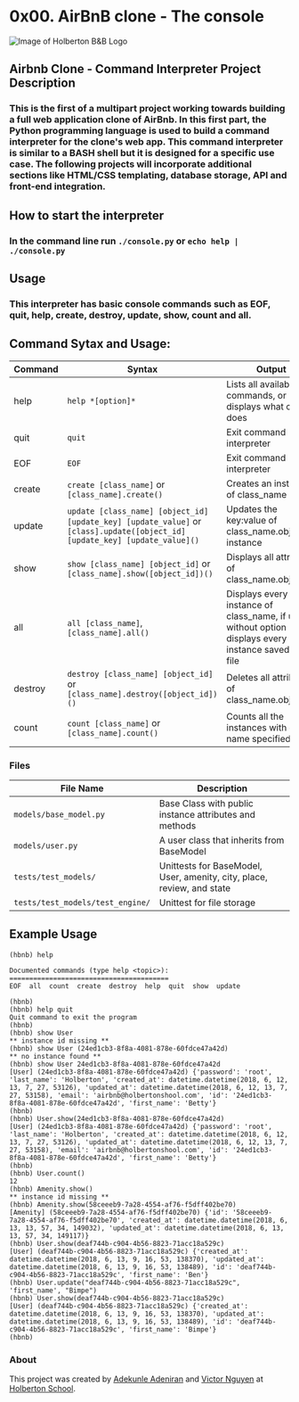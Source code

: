 # 0x00. AirBnB clone - The console
![Image of Holberton B&B Logo](https://s3.amazonaws.com/intranet-projects-files/holbertonschool-higher-level_programming+/263/HBTN-hbnb-Final.png)

## Airbnb Clone - Command Interpreter Project Description
### This is the first of a multipart project working towards building a full web application clone of AirBnb. In this first part, the Python programming language is used to build a command interpreter for the clone's web app. This command interpreter is similar to a BASH shell but it is designed for a specific use case. The following projects will incorporate additional sections like HTML/CSS templating, database storage, API and front-end integration.

## How to start the interpreter
### In the command line run `./console.py` or `echo help | ./console.py`

## Usage
### This interpreter has basic console commands such as EOF, quit, help, create, destroy, update, show, count and all.

## Command Sytax and Usage:

Command | Syntax | Output
------- | ------ | ------
help | `help *[option]*` | Lists all available commands, or displays what option does
quit | `quit` | Exit command interpreter
EOF | `EOF` | Exit command interpreter
create | `create [class_name]` or `[class_name].create()`| Creates an instance of class_name
update | `update [class_name] [object_id] [update_key] [update_value]` or  `[class].update([object_id] [update_key] [update_value]()`| Updates the key:value of class_name.object_id instance
show | `show [class_name] [object_id]` or `[class_name].show([object_id])()` | Displays all attributes of class_name.object_id
all | `all [class_name]`, `[class_name].all()` | Displays every instance of class_name, if used without option displays every instance saved to the file
destroy | `destroy [class_name] [object_id]` or `[class_name].destroy([object_id])()` | Deletes all attributes of class_name.object_id
count | `count [class_name]` or `[class_name].count()`| Counts all the instances with class name specified


### Files
File Name | Description
--- | ---
`models/base_model.py` | Base Class with public instance attributes and methods
`models/user.py` | A user class that inherits from BaseModel
`tests/test_models/` | Unittests for BaseModel, User, amenity, city, place, review, and state
`tests/test_models/test_engine/` | Unittest for file storage

## Example Usage
```python3
(hbnb) help

Documented commands (type help <topic>):
========================================
EOF  all  count  create  destroy  help  quit  show  update

(hbnb)
(hbnb) help quit
Quit command to exit the program
(hbnb)
(hbnb) show User
** instance id missing **
(hbnb) show User (24ed1cb3-8f8a-4081-878e-60fdce47a42d)
** no instance found **
(hbnb) show User 24ed1cb3-8f8a-4081-878e-60fdce47a42d
[User] (24ed1cb3-8f8a-4081-878e-60fdce47a42d) {'password': 'root', 'last_name': 'Holberton', 'created_at': datetime.datetime(2018, 6, 12, 13, 7, 27, 53126), 'updated_at': datetime.datetime(2018, 6, 12, 13, 7, 27, 53158), 'email': 'airbnb@holbertonshool.com', 'id': '24ed1cb3-8f8a-4081-878e-60fdce47a42d', 'first_name': 'Betty'}
(hbnb)
(hbnb) User.show(24ed1cb3-8f8a-4081-878e-60fdce47a42d)
[User] (24ed1cb3-8f8a-4081-878e-60fdce47a42d) {'password': 'root', 'last_name': 'Holberton', 'created_at': datetime.datetime(2018, 6, 12, 13, 7, 27, 53126), 'updated_at': datetime.datetime(2018, 6, 12, 13, 7, 27, 53158), 'email': 'airbnb@holbertonshool.com', 'id': '24ed1cb3-8f8a-4081-878e-60fdce47a42d', 'first_name': 'Betty'}
(hbnb)
(hbnb) User.count()
12
(hbnb) Amenity.show()
** instance id missing **
(hbnb) Amenity.show(58ceeeb9-7a28-4554-af76-f5dff402be70)
[Amenity] (58ceeeb9-7a28-4554-af76-f5dff402be70) {'id': '58ceeeb9-7a28-4554-af76-f5dff402be70', 'created_at': datetime.datetime(2018, 6, 13, 13, 57, 34, 149032), 'updated_at': datetime.datetime(2018, 6, 13, 13, 57, 34, 149117)}
(hbnb) User.show(deaf744b-c904-4b56-8823-71acc18a529c)
[User] (deaf744b-c904-4b56-8823-71acc18a529c) {'created_at': datetime.datetime(2018, 6, 13, 9, 16, 53, 138370), 'updated_at': datetime.datetime(2018, 6, 13, 9, 16, 53, 138489), 'id': 'deaf744b-c904-4b56-8823-71acc18a529c', 'first_name': 'Ben'}
(hbnb) User.update("deaf744b-c904-4b56-8823-71acc18a529c", 'first_name', "Bimpe")
(hbnb) User.show(deaf744b-c904-4b56-8823-71acc18a529c)
[User] (deaf744b-c904-4b56-8823-71acc18a529c) {'created_at': datetime.datetime(2018, 6, 13, 9, 16, 53, 138370), 'updated_at': datetime.datetime(2018, 6, 13, 9, 16, 53, 138489), 'id': 'deaf744b-c904-4b56-8823-71acc18a529c', 'first_name': 'Bimpe'}
(hbnb)
```

### About
This project was created by [Adekunle Adeniran](https://github.com/flourishcodes) and
[Victor Nguyen](https://github.com/vmdn23) at [Holberton
School](http://holbertonschool.com).